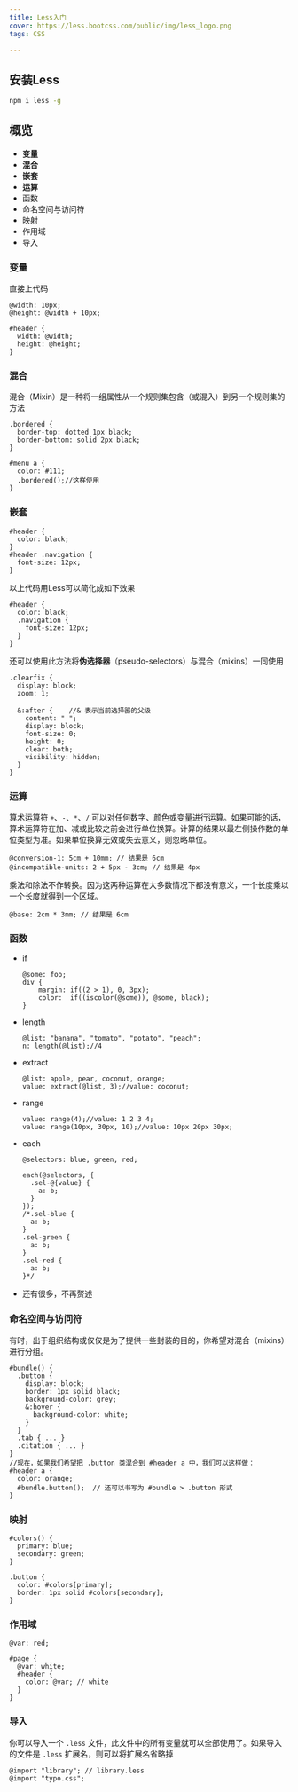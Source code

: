 ```yaml
---
title: Less入门
cover: https://less.bootcss.com/public/img/less_logo.png
tags: CSS

---
```


## 安装Less

```bash
npm i less -g
```



## 概览

- **变量**
- **混合**
- **嵌套**
- **运算**
- 函数
- 命名空间与访问符
- 映射
- 作用域
- 导入



### 变量

直接上代码

```less
@width: 10px;
@height: @width + 10px;

#header {
  width: @width;
  height: @height;
}
```



### 混合

混合（Mixin）是一种将一组属性从一个规则集包含（或混入）到另一个规则集的方法

```less
.bordered {
  border-top: dotted 1px black;
  border-bottom: solid 2px black;
}

#menu a {
  color: #111;
  .bordered();//这样使用
}
```



### 嵌套

```less
#header {
  color: black;
}
#header .navigation {
  font-size: 12px;
}
```

以上代码用Less可以简化成如下效果

```less
#header {
  color: black;
  .navigation {
    font-size: 12px;
  }
}
```

还可以使用此方法将**伪选择器**（pseudo-selectors）与混合（mixins）一同使用

```less
.clearfix {
  display: block;
  zoom: 1;

  &:after {    //& 表示当前选择器的父级
    content: " ";
    display: block;
    font-size: 0;
    height: 0;
    clear: both;
    visibility: hidden;
  }
}
```



### 运算

算术运算符 `+`、`-`、`*`、`/` 可以对任何数字、颜色或变量进行运算。如果可能的话，算术运算符在加、减或比较之前会进行单位换算。计算的结果以最左侧操作数的单位类型为准。如果单位换算无效或失去意义，则忽略单位。

```less
@conversion-1: 5cm + 10mm; // 结果是 6cm
@incompatible-units: 2 + 5px - 3cm; // 结果是 4px
```

乘法和除法不作转换。因为这两种运算在大多数情况下都没有意义，一个长度乘以一个长度就得到一个区域。

```less
@base: 2cm * 3mm; // 结果是 6cm
```



### 函数

- if

  ```less
  @some: foo;
  div {
      margin: if((2 > 1), 0, 3px);
      color:  if((iscolor(@some)), @some, black);
  }
  ```

- length

  ```less
  @list: "banana", "tomato", "potato", "peach";
  n: length(@list);//4
  ```

- extract

  ```less
  @list: apple, pear, coconut, orange;
  value: extract(@list, 3);//value: coconut;
  ```

- range

  ```less
  value: range(4);//value: 1 2 3 4;
  value: range(10px, 30px, 10);//value: 10px 20px 30px;
  ```

- each

  ```less
  @selectors: blue, green, red;
  
  each(@selectors, {
    .sel-@{value} {
      a: b;
    }
  });
  /*.sel-blue {
    a: b;
  }
  .sel-green {
    a: b;
  }
  .sel-red {
    a: b;
  }*/
  ```

- 还有很多，不再赘述



### 命名空间与访问符

有时，出于组织结构或仅仅是为了提供一些封装的目的，你希望对混合（mixins）进行分组。

```less
#bundle() {
  .button {
    display: block;
    border: 1px solid black;
    background-color: grey;
    &:hover {
      background-color: white;
    }
  }
  .tab { ... }
  .citation { ... }
}
//现在，如果我们希望把 .button 类混合到 #header a 中，我们可以这样做：
#header a {
  color: orange;
  #bundle.button();  // 还可以书写为 #bundle > .button 形式
}
```



### 映射

```less
#colors() {
  primary: blue;
  secondary: green;
}

.button {
  color: #colors[primary];
  border: 1px solid #colors[secondary];
}
```



### 作用域

```less
@var: red;

#page {
  @var: white;
  #header {
    color: @var; // white
  }
}
```



### 导入

你可以导入一个 `.less` 文件，此文件中的所有变量就可以全部使用了。如果导入的文件是 `.less` 扩展名，则可以将扩展名省略掉

```less
@import "library"; // library.less
@import "typo.css";
```

